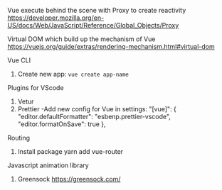 Vue execute behind the scene with Proxy to create reactivity
https://developer.mozilla.org/en-US/docs/Web/JavaScript/Reference/Global_Objects/Proxy

Virtual DOM which build up the mechanism of Vue
https://vuejs.org/guide/extras/rendering-mechanism.html#virtual-dom

Vue CLI
1. Create new app:
 `vue create app-name`

Plugins for VScode
1. Vetur
2. Prettier
    -Add new config for Vue in settings:
    "[vue]": {
        "editor.defaultFormatter": "esbenp.prettier-vscode",
        "editor.formatOnSave": true
    },

Routing
1. Install package
    yarn add vue-router

Javascript animation library
1. Greensock https://greensock.com/